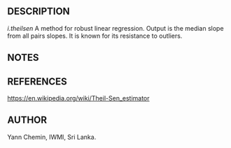 ## DESCRIPTION

*i.theilsen* A method for robust linear regression. Output is the median
slope from all pairs slopes. It is known for its resistance to outliers.

## NOTES

## REFERENCES

<https://en.wikipedia.org/wiki/Theil-Sen_estimator>

## AUTHOR

Yann Chemin, IWMI, Sri Lanka.
